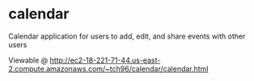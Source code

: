 # calendar
Calendar application for users to add, edit, and share events with other users

Viewable @ http://ec2-18-221-71-44.us-east-2.compute.amazonaws.com/~tch96/calendar/calendar.html
